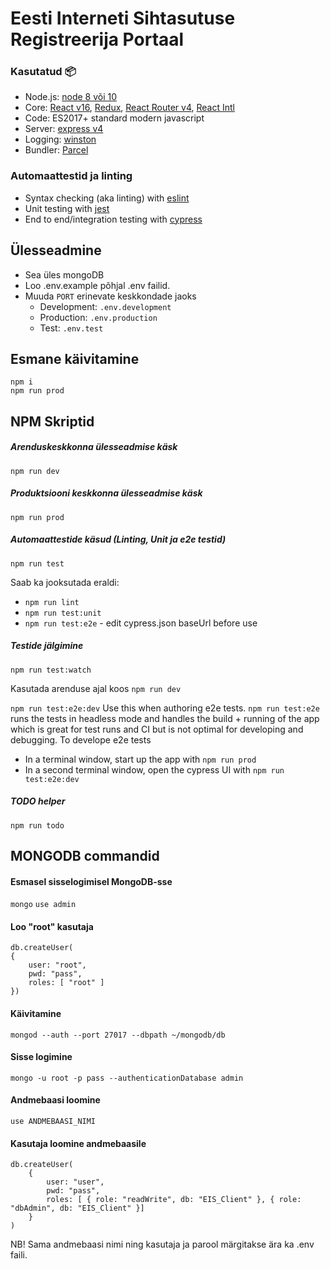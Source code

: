 # Eesti Interneti Sihtasutuse Registreerija Portaal

### Kasutatud 📦
 - Node.js: [node 8 või 10](https://nodejs.org/en/)
 - Core: [React v16](https://www.npmjs.com/package/react), [Redux](https://www.npmjs.com/package/redux), [React Router v4](https://www.npmjs.com/package/react-router), [React Intl](https://github.com/yahoo/react-intl)
 - Code: ES2017+ standard modern javascript
 - Server: [express v4](https://www.npmjs.com/package/express)
 - Logging: [winston](https://www.npmjs.com/package/winston)
 - Bundler: [Parcel](https://parceljs.org/)

### Automaattestid ja linting
 - Syntax checking (aka linting) with [eslint](https://www.npmjs.com/package/eslint)
 - Unit testing with [jest](http://facebook.github.io/jest/)
 - End to end/integration testing with [cypress](https://www.cypress.io/)

## Ülesseadmine
- Sea üles mongoDB
- Loo .env.example põhjal .env failid.
- Muuda ```PORT``` erinevate keskkondade jaoks
    - Development: ```.env.development```
    - Production: ```.env.production```
    - Test: ```.env.test```

## Esmane käivitamine
```console
npm i
npm run prod
```

## NPM Skriptid

##### Arenduskeskkonna ülesseadmise käsk
```npm run dev```
##### Produktsiooni keskkonna ülesseadmise käsk
```npm run prod```
##### Automaattestide käsud (Linting, Unit ja e2e testid)
```npm run test```

Saab ka jooksutada eraldi: 
- ```npm run lint```
- ```npm run test:unit```
- ```npm run test:e2e``` - edit cypress.json baseUrl before use

##### Testide jälgimine
```npm run test:watch```

Kasutada arenduse ajal koos ```npm run dev```

```npm run test:e2e:dev```
Use this when authoring e2e tests. ```npm run test:e2e``` runs the tests in headless mode and handles the build + running of the app which is great for test runs and CI but is not optimal for developing and debugging. To develope e2e tests 
 - In a terminal window, start up the app with ```npm run prod```
 - In a second terminal window, open the cypress UI with ```npm run test:e2e:dev```

##### TODO helper
```npm run todo```


## MONGODB commandid
#### Esmasel sisselogimisel MongoDB-sse
```mongo```
```use admin```
#### Loo "root" kasutaja
```
db.createUser(
{
    user: "root",
    pwd: "pass",
    roles: [ "root" ]
})
```
#### Käivitamine
```mongod --auth --port 27017 --dbpath ~/mongodb/db```
#### Sisse logimine
```mongo -u root -p pass --authenticationDatabase admin```
#### Andmebaasi loomine
```use ANDMEBAASI_NIMI ```
#### Kasutaja loomine andmebaasile
```
db.createUser(
    {
        user: "user",
        pwd: "pass",
        roles: [ { role: "readWrite", db: "EIS_Client" }, { role: "dbAdmin", db: "EIS_Client" }]
    }
)
```
NB! Sama andmebaasi nimi ning kasutaja ja parool märgitakse ära ka .env faili.